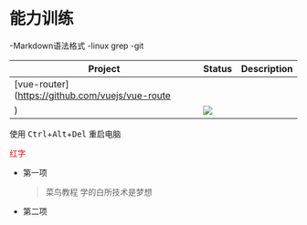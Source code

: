 # 能力训练


-Markdown语法格式
-linux grep
-git

|Project|Status|Description|
|-------|------|-----------|
|[vue-router](https://github.com/vuejs/vue-route
)|![](https://camo.githubusercontent.com/8f9ce0cb8de147c7146010122331865a5ceb2db27f55b4c140265d91e1e687ca/68747470733a2f2f696d672e736869656c64732e696f2f6e706d2f762f7675652d726f757465722e737667) |

使用 <kbd>Ctrl</kbd>+<kbd>Alt</kbd>+<kbd>Del</kbd> 重启电脑


<span style="color:red;">红字</span>



* 第一项
    > 菜鸟教程
    > 学的白所技术是梦想
* 第二项